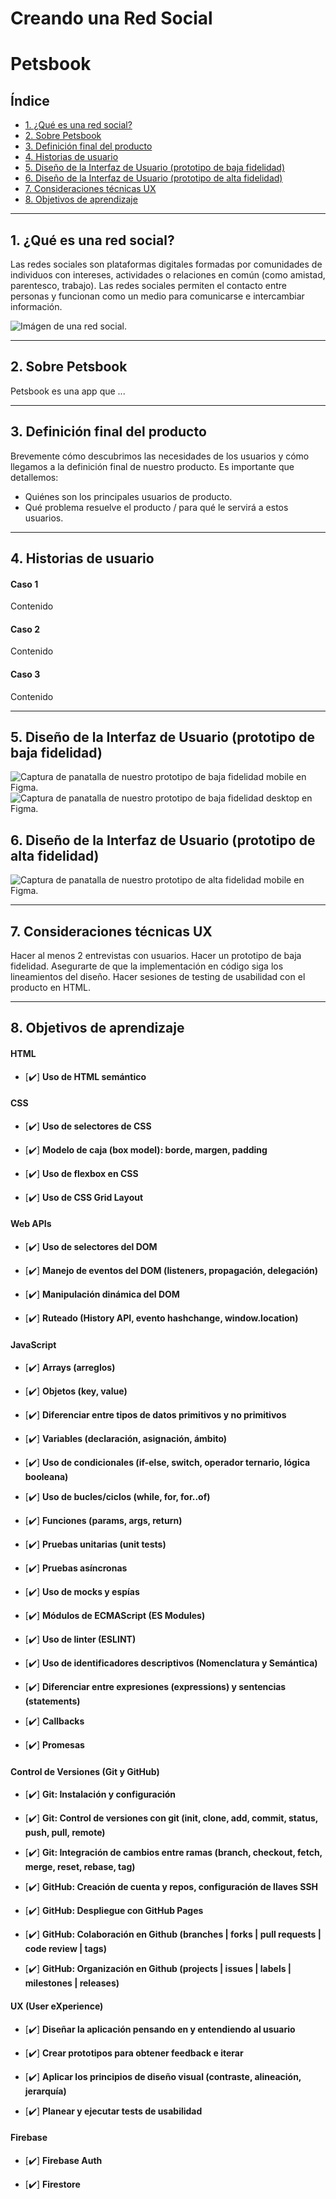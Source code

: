 # Creando una Red Social
# Petsbook

## Índice

* [1. ¿Qué es una red social?](#1-¿Qué-es-una-red-social?)
* [2. Sobre Petsbook](#2-sobre-petsbook)
* [3. Definición final del producto](#3-definición-final-del-producto)
* [4. Historias de usuario](#4-historias-de-usuario)
* [5. Diseño de la Interfaz de Usuario (prototipo de baja fidelidad)](#5-Diseño-de-la-baja-fidelidad)
* [6. Diseño de la Interfaz de Usuario (prototipo de alta fidelidad)](#6-Diseño-de-la-alta-fidelidad)
* [7. Consideraciones técnicas UX](#7-Consideraciones-técnicas-UX)
* [8. Objetivos de aprendizaje](#8-objetivos-de-aprendizaje)
***
## 1. ¿Qué es una red social?

Las redes sociales son plataformas digitales formadas por comunidades de individuos con intereses, actividades o relaciones en común (como amistad, parentesco, trabajo). Las redes sociales permiten el contacto entre personas y funcionan como un medio para comunicarse e intercambiar información.

<img src="red-social.jpg" alt="Imágen de una red social."/>

***
## 2. Sobre Petsbook

Petsbook es una app que ...

***
## 3. Definición final del producto

Brevemente cómo descubrimos las necesidades de los usuarios y cómo llegamos a la definición final de nuestro producto. Es importante que detallemos:

* Quiénes son los principales usuarios de producto.
* Qué problema resuelve el producto / para qué le servirá a estos usuarios.

***
## 4. Historias de usuario

<h4><b>Caso 1</b></h4>

Contenido

<h4><b>Caso 2</b></h4>

Contenido

<h4><b>Caso 3</b></h4>

Contenido

***
## 5.  Diseño de la Interfaz de Usuario (prototipo de baja fidelidad)

<img src="captura-de-pantalla-de-prototipo-de-baja-fidelidad-mobile.jpg" alt="Captura de panatalla de nuestro prototipo de baja fidelidad mobile en
Figma."/>
<img src="captura-prototipo-vista-de-desktop.jpg" alt="Captura de panatalla de nuestro prototipo de baja fidelidad desktop en Figma."/>


## 6. Diseño de la Interfaz de Usuario (prototipo de alta fidelidad)

<img src="captura-de-pantalla-de-prototipo-de-alta-fidelidad-mobile.jpg" alt="Captura de panatalla de nuestro prototipo de alta fidelidad mobile en
Figma."/>
<!-- <img src="captura-prototipo-alta-vista-de-desktop.jpg" alt="Captura de panatalla de nuestro prototipo de alta fidelidad desktop en Figma."/> -->

***
## 7. Consideraciones técnicas UX

Hacer al menos 2 entrevistas con usuarios.
Hacer un prototipo de baja fidelidad.
Asegurarte de que la implementación en código siga los lineamientos del diseño.
Hacer sesiones de testing de usabilidad con el producto en HTML.

***
## 8. Objetivos de aprendizaje

#### HTML

- [✔️] **Uso de HTML semántico**

 
#### CSS

- [✔️] **Uso de selectores de CSS**

- [✔️] **Modelo de caja (box model): borde, margen, padding**

- [✔️] **Uso de flexbox en CSS**

- [✔️] **Uso de CSS Grid Layout**

#### Web APIs

- [✔️] **Uso de selectores del DOM**

- [✔️] **Manejo de eventos del DOM (listeners, propagación, delegación)**

- [✔️] **Manipulación dinámica del DOM**


- [✔️] **Ruteado (History API, evento hashchange, window.location)**


#### JavaScript

- [✔️] **Arrays (arreglos)**

- [✔️] **Objetos (key, value)**

- [✔️] **Diferenciar entre tipos de datos primitivos y no primitivos**

- [✔️] **Variables (declaración, asignación, ámbito)**

- [✔️] **Uso de condicionales (if-else, switch, operador ternario, lógica booleana)**

- [✔️] **Uso de bucles/ciclos (while, for, for..of)**

- [✔️] **Funciones (params, args, return)**

- [✔️] **Pruebas unitarias (unit tests)**

- [✔️] **Pruebas asíncronas**

- [✔️] **Uso de mocks y espías**

- [✔️] **Módulos de ECMAScript (ES Modules)**

- [✔️] **Uso de linter (ESLINT)**

- [✔️] **Uso de identificadores descriptivos (Nomenclatura y Semántica)**

- [✔️] **Diferenciar entre expresiones (expressions) y sentencias (statements)**

- [✔️] **Callbacks**

 
- [✔️] **Promesas**

  
#### Control de Versiones (Git y GitHub)

- [✔️] **Git: Instalación y configuración**

- [✔️] **Git: Control de versiones con git (init, clone, add, commit, status, push, pull, remote)**

- [✔️] **Git: Integración de cambios entre ramas (branch, checkout, fetch, merge, reset, rebase, tag)**

- [✔️] **GitHub: Creación de cuenta y repos, configuración de llaves SSH**

- [✔️] **GitHub: Despliegue con GitHub Pages**

  
- [✔️] **GitHub: Colaboración en Github (branches | forks | pull requests | code review | tags)**

- [✔️] **GitHub: Organización en Github (projects | issues | labels | milestones | releases)**

#### UX (User eXperience)

- [✔️] **Diseñar la aplicación pensando en y entendiendo al usuario**

- [✔️] **Crear prototipos para obtener feedback e iterar**

- [✔️] **Aplicar los principios de diseño visual (contraste, alineación, jerarquía)**

- [✔️] **Planear y ejecutar tests de usabilidad**

#### Firebase

- [✔️] **Firebase Auth**

  
- [✔️] **Firestore**